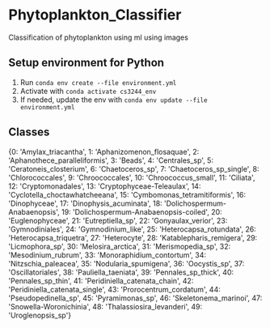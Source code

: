 # Phytoplankton_Classifier
Classification of phytoplankton using ml using images

## Setup environment for Python
1. Run `conda env create --file environment.yml`
2. Activate with `conda activate cs3244_env`
3. If needed, update the env with `conda env update --file environment.yml`

## Classes
{0: 'Amylax_triacantha',
 1: 'Aphanizomenon_flosaquae',
 2: 'Aphanothece_paralleliformis',
 3: 'Beads',
 4: 'Centrales_sp',
 5: 'Ceratoneis_closterium',
 6: 'Chaetoceros_sp',
 7: 'Chaetoceros_sp_single',
 8: 'Chlorococcales',
 9: 'Chroococcales',
 10: 'Chroococcus_small',
 11: 'Ciliata',
 12: 'Cryptomonadales',
 13: 'Cryptophyceae-Teleaulax',
 14: 'Cyclotella_choctawhatcheeana',
 15: 'Cymbomonas_tetramitiformis',
 16: 'Dinophyceae',
 17: 'Dinophysis_acuminata',
 18: 'Dolichospermum-Anabaenopsis',
 19: 'Dolichospermum-Anabaenopsis-coiled',
 20: 'Euglenophyceae',
 21: 'Eutreptiella_sp',
 22: 'Gonyaulax_verior',
 23: 'Gymnodiniales',
 24: 'Gymnodinium_like',
 25: 'Heterocapsa_rotundata',
 26: 'Heterocapsa_triquetra',
 27: 'Heterocyte',
 28: 'Katablepharis_remigera',
 29: 'Licmophora_sp',
 30: 'Melosira_arctica',
 31: 'Merismopedia_sp',
 32: 'Mesodinium_rubrum',
 33: 'Monoraphidium_contortum',
 34: 'Nitzschia_paleacea',
 35: 'Nodularia_spumigena',
 36: 'Oocystis_sp',
 37: 'Oscillatoriales',
 38: 'Pauliella_taeniata',
 39: 'Pennales_sp_thick',
 40: 'Pennales_sp_thin',
 41: 'Peridiniella_catenata_chain',
 42: 'Peridiniella_catenata_single',
 43: 'Prorocentrum_cordatum',
 44: 'Pseudopedinella_sp',
 45: 'Pyramimonas_sp',
 46: 'Skeletonema_marinoi',
 47: 'Snowella-Woronichinia',
 48: 'Thalassiosira_levanderi',
 49: 'Uroglenopsis_sp'}
